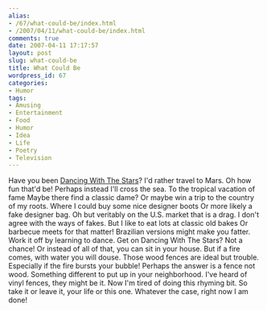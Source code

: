 ```yaml
---
alias:
- /67/what-could-be/index.html
- /2007/04/11/what-could-be/index.html
comments: true
date: 2007-04-11 17:17:57
layout: post
slug: what-could-be
title: What Could Be
wordpress_id: 67
categories:
- Humor
tags:
- Amusing
- Entertainment
- Food
- Humor
- Idea
- Life
- Poetry
- Television
---
```


Have you been [Dancing With The Stars](http://abc.go.com/primetime/dancingwiththestars/index)?
I'd rather travel to Mars.
Oh how fun that'd be!
Perhaps instead I'll cross the sea.
To the tropical vacation of fame
Maybe there find a classic dame?
Or maybe win a trip to the country of my roots.
Where I could buy some nice designer boots
Or more likely a fake designer bag.
Oh but veritably on the U.S. market that is a drag.
I don't agree with the ways of fakes.
But I like to eat lots at classic old bakes
Or barbecue meets for that matter!
Brazilian versions might make you fatter.
Work it off by learning to dance.
Get on Dancing With The Stars? Not a chance!
Or instead of all of that, you can sit in your house.
But if a fire comes, with water you will douse.
Those wood fences are ideal but trouble.
Especially if the fire bursts your bubble!
Perhaps the answer is a fence not wood.
Something different to put up in your neighborhood.
I've heard of vinyl fences, they might be it.
Now I'm tired of doing this rhyming bit.
So take it or leave it, your life or this one.
Whatever the case, right now I am done!
